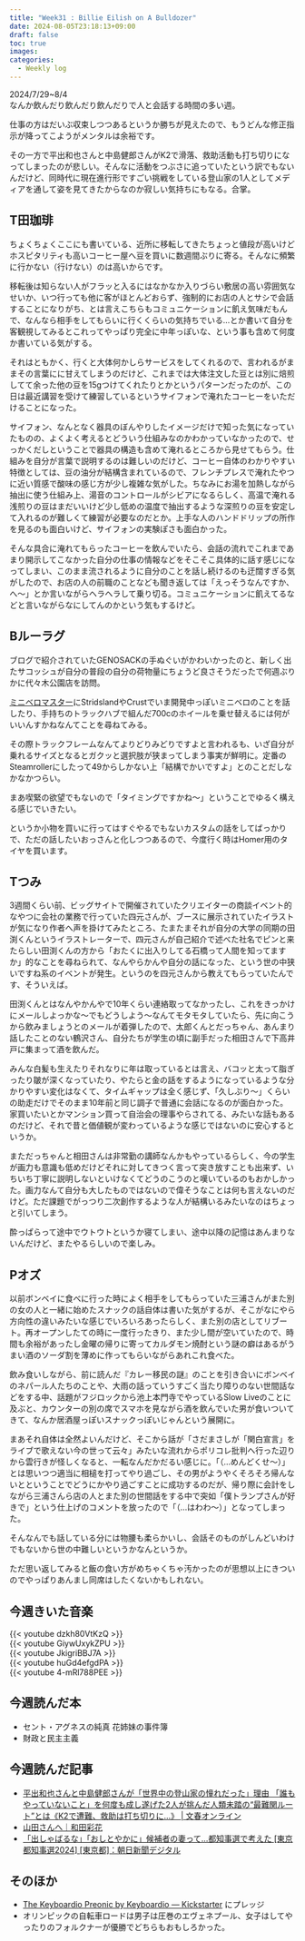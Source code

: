 ```yaml
---
title: "Week31 : Billie Eilish on A Bulldozer"
date: 2024-08-05T23:18:13+09:00
draft: false
toc: true
images:
categories:
  - Weekly log
---
```

2024/7/29~8/4  
なんか飲んだり飲んだり飲んだりで人と会話する時間の多い週。

仕事の方はだいぶ収束しつつあるというか勝ちが見えたので、もうどんな修正指示が降ってこようがメンタルは余裕です。

その一方で平出和也さんと中島健郎さんがK2で滑落、救助活動も打ち切りになってしまったのが悲しい。そんなに活動をつぶさに追っていたという訳でもないんだけど、同時代に現在進行形ですごい挑戦をしている登山家の1人としてメディアを通して姿を見てきたからなのか寂しい気持ちにもなる。合掌。

<!--more-->

## T田珈琲

ちょくちょくここにも書いている、近所に移転してきたちょっと値段が高いけどホスピタリティも高いコーヒー屋へ豆を買いに数週間ぶりに寄る。そんなに頻繁に行かない（行けない）のは高いからです。

移転後は知らない人がフラッと入るにはなかなか入りづらい敷居の高い雰囲気なせいか、いつ行っても他に客がほとんどおらず、強制的にお店の人とサシで会話することになりがち、とは言えこちらもコミュニケーションに飢え気味だもんで、なんなら相手をしてもらいに行くくらいの気持ちでいる…とか書いて自分を客観視してみるとこれってやっぱり完全に中年っぽいな、という事も含めて何度か書いている気がする。

それはともかく、行くと大体何かしらサービスをしてくれるので、言われるがままその言葉にに甘えてしまうのだけど、これまでは大体注文した豆とは別に焙煎してて余った他の豆を15gつけてくれたりとかというパターンだったのが、この日は最近講習を受けて練習しているというサイフォンで淹れたコーヒーをいただけることになった。

サイフォン、なんとなく器具のぼんやりしたイメージだけで知った気になっていたものの、よくよく考えるとどういう仕組みなのかわかっていなかったので、せっかくだしということで器具の構造も含めて淹れるところから見せてもらう。仕組みを自分が言葉で説明するのは難しいのだけど、コーヒー自体のわかりやすい特徴としては、豆の油分が結構含まれているので、フレンチプレスで淹れたやつに近い質感で酸味の感じ方が少し複雑な気がした。ちなみにお湯を加熱しながら抽出に使う仕組み上、湯音のコントロールがシビアになるらしく、高温で淹れる浅煎りの豆はまだいいけど少し低めの温度で抽出するような深煎りの豆を安定して入れるのが難しくて練習が必要なのだとか。上手な人のハンドドリップの所作を見るのも面白いけど、サイフォンの実験ぽさも面白かった。

そんな具合に淹れてもらったコーヒーを飲んでいたら、会話の流れでこれまであまり開示してこなかった自分の仕事の情報などをそこそこ具体的に話す感じになってしまい、このまま流されるように自分のことを話し続けるのも迂闊すぎる気がしたので、お店の人の前職のことなども聞き返しては「えっそうなんですか、へ〜」とか言いながらヘラヘラして乗り切る。コミュニケーションに飢えてるなどと言いながらなにしてんのかという気もするけど。

## Bルーラグ

ブログで紹介されていたGENOSACKの手ぬぐいがかわいかったのと、新しく出たサコッシュが自分の普段の自分の荷物量にちょうど良さそうだったで何週ぶりかに代々木公園店を訪問。

[ミニベロマスター](https://www.youtube.com/watch?v=dGLOdsWH7AU)にStridslandやCrustでいま開発中っぽいミニベロのことを話したり、手持ちのトラックハブで組んだ700cのホイールを乗せ替えるには何がいいんすかねなんてことを尋ねてみる。

その際トラックフレームなんてよりどりみどりですよと言われるも、いざ自分が乗れるサイズとなるとガクッと選択肢が狭まってしまう事実が鮮明に。定番のSteamrollerにしたって49からしかない上「結構でかいですよ」とのことだしなかなかつらい。

まあ喫緊の欲望でもないので「タイミングですかね〜」ということでゆるく構える感じでいきたい。

というか小物を買いに行ってはすぐやるでもないカスタムの話をしてばっかりで、ただの話したいおっさんと化しつつあるので、今度行く時はHomer用のタイヤを買います。

## Tつみ

3週間くらい前、ビッグサイトで開催されていたクリエイターの商談イベント的なやつに会社の業務で行っていた四元さんが、ブースに展示されていたイラストが気になり作者へ声を掛けてみたところ、たまたまそれが自分の大学の同期の田渕くんというイラストレーターで、四元さんが自己紹介で述べた社名でピンと来たらしい田渕くんの方から「おたくに出入りしてる石橋って人間を知ってますか」的なことを尋ねられて、なんやらかんや自分の話になった、という世の中狭いですね系のイベントが発生。というのを四元さんから教えてもらっていたんです、そういえば。

田渕くんとはなんやかんやで10年くらい連絡取ってなかったし、これをきっかけにメールしよっかな～でもどうしよう～なんてモタモタしていたら、先に向こうから飲みましょうとのメールが着弾したので、太郎くんとだっちゃん、あんまり話したことのない鶴沢さん、自分たちが学生の頃に副手だった相田さんで下高井戸に集まって酒を飲んだ。

みんな白髪も生えたりそれなりに年は取っているとは言え、バコッと太って脂ぎったり皺が深くなっていたり、やたらと金の話をするようになっているような分かりやすい変化はなくて、タイムギャップは全く感じず、「久しぶり〜」くらいの助走だけでそのまま10年前と同じ調子で普通に会話になるのが面白かった。家買いたいとかマンション買って自治会の理事やらされてる、みたいな話もあるのだけど、それで昔と価値観が変わっているような感じではないのに安心するというか。

まただっちゃんと相田さんは非常勤の講師なんかもやっているらしく、今の学生が画力も意識も低めだけどそれに対してきつく言って突き放すことも出来ず、いちいち丁寧に説明しないといけなくてどうのこうのと嘆いているのもおかしかった。画力なんて自分も大したものではないので偉そうなことは何も言えないのだけど。ただ課題でがっつり二次創作するような人が結構いるみたいなのはちょっと引いてしまう。

酔っぱらって途中でウトウトというか寝てしまい、途中以降の記憶はあんまりないんだけど、またやるらしいので楽しみ。

## Pオズ

以前ボンベイに食べに行った時によく相手をしてもらっていた三浦さんがまた別の女の人と一緒に始めたスナックの話自体は書いた気がするが、そこがなにやら方向性の違いみたいな感じでいろいろあったらしく、また別の店としてリブート。再オープンしたての時に一度行ったきり、また少し間が空いていたので、時間も余裕があったし金曜の帰りに寄ってカルダモン焼酎という謎の癖はあるがうまい酒のソーダ割を薄めに作ってもらいながらあれこれ食べた。

飲み食いしながら、前に読んだ『カレー移民の謎』のことを引き合いにボンベイのネパール人たちのことや、大雨の話っていうすごく当たり障りのない世間話などをする中、話題がフジロックから池上本門寺でやっているSlow Liveのことに及ぶと、カウンターの別の席でスマホを見ながら酒を飲んでいた男が食いついてきて、なんか居酒屋っぽいスナックっぽいじゃんという展開に。

まあそれ自体は全然よいんだけど、そこから話が「さだまさしが「関白宣言」をライブで歌えない今の世って云々」みたいな流れからポリコレ批判へ行った辺りから雲行きが怪しくなると、一転なんだかだるい感じに。「（…めんどくせ～）」とは思いつつ適当に相槌を打ってやり過ごし、その男がようやくそろそろ帰んないとということでどうにかやり過ごすことに成功するのだが、帰り際に会計をしながら三浦さんら店の人とまた別の世間話をする中で突如「僕トランプさんが好きで」という仕上げのコメントを放ったので「（…はわわ～）」となってしまった。

そんなんでも話している分には物腰も柔らかいし、会話そのものがしんどいわけでもないから世の中難しいというかなんというか。

ただ思い返してみると飯の食い方がめちゃくちゃ汚かったのが思想以上にきついのでやっぱりあんまし同席はしたくないかもしれない。

## 今週きいた音楽

{{< youtube dzkh80VtKzQ >}}  
{{< youtube GiywUxykZPU >}}  
{{< youtube JkigriBBJ7A >}}  
{{< youtube huGd4efgdPA >}}  
{{< youtube 4-mRl788PEE >}}

## 今週読んだ本

- セント・アグネスの純真 花姉妹の事件簿
- 財政と民主主義

## 今週読んだ記事

- [平出和也さんと中島健郎さんが「世界中の登山家の憧れだった」理由 「誰もやっていないこと」を何度も成し遂げた2人が挑んだ人類未踏の“最難関ルート”とは《K2で遭難、救助は打ち切りに…》 | 文春オンライン](https://bunshun.jp/articles/-/72492)
- [山田さんへ｜和田彩花](https://note.com/wada_ayaka/n/n7ea17a3bc317)
- [「出しゃばるな」「おしとやかに」候補者の妻って…都知事選で考えた [東京都知事選2024] [東京都]：朝日新聞デジタル](https://digital.asahi.com/articles/ASS700PKWS70ULLI007M.html)

## そのほか

- [The Keyboardio Preonic by Keyboardio — Kickstarter](https://www.kickstarter.com/projects/keyboardio/preonic) にプレッジ
- オリンピックの自転車ロードは男子は圧巻のエヴェネプール、女子はしてやったりのフォルクナーが優勝でどちらもおもしろかった。
